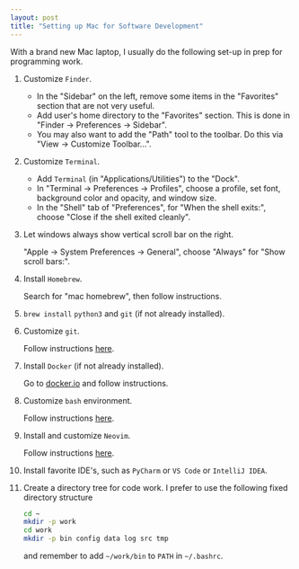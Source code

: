 ```yaml
---
layout: post
title: "Setting up Mac for Software Development"
---
```


With a brand new Mac laptop, I usually do the following set-up in prep for programming work.

1. Customize `Finder`.

   - In the "Sidebar" on the left, remove some items in the "Favorites" section that are not very useful.
   - Add user's home directory to the "Favorites" section. This is done in "Finder -> Preferences -> Sidebar".
   - You may also want to add the "Path" tool to the toolbar. Do this via "View -> Customize Toolbar...".

2. Customize `Terminal`.

   - Add `Terminal` (in "Applications/Utilities") to the "Dock".
   - In "Terminal -> Preferences -> Profiles", choose a profile, set font, background color and opacity, and window size.
   - In the "Shell" tab of "Preferences", for "When the shell exits:", choose "Close if the shell exited cleanly".

3. Let windows always show vertical scroll bar on the right.

   "Apple -> System Preferences -> General", choose "Always" for "Show scroll bars:".

4. Install `Homebrew`.

   Search for "mac homebrew", then follow instructions.

5. `brew install` `python3` and `git` (if not already installed).

6. Customize `git`.

   Follow instructions [here](https://github.com/zpz/linux/tree/master/git).

7. Install `Docker` (if not already installed).

   Go to [docker.io](https://www.docker.io) and follow instructions.

8. Customize `bash` environment.

   Follow instructions [here](https://github.com/zpz/linux/tree/master/bash).

9. Install and customize `Neovim`.

   Follow instructions [here](https://github.com/zpz/linux/tree/master/neovim).

10. Install favorite IDE's, such as `PyCharm` or `VS Code` or `IntelliJ IDEA`.

11. Create a directory tree for code work. I prefer to use the following fixed directory structure

    ```sh
    cd ~
    mkdir -p work
    cd work
    mkdir -p bin config data log src tmp
    ```

    and remember to add `~/work/bin` to `PATH` in `~/.bashrc`.


